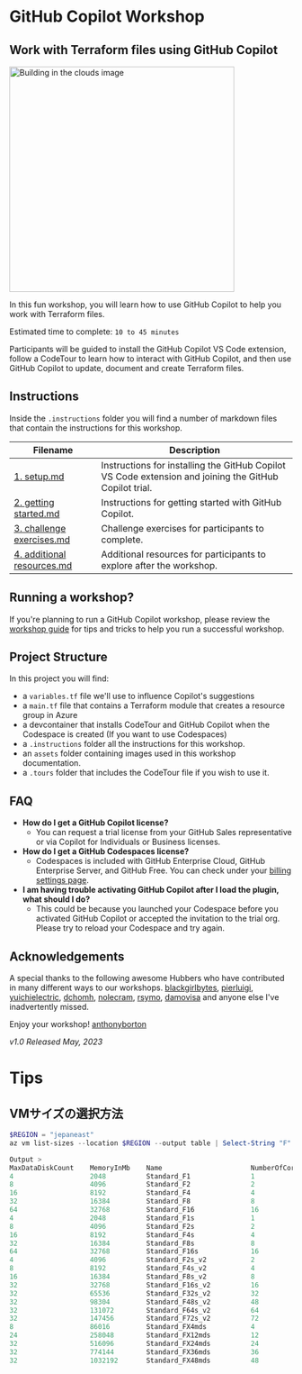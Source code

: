 # GitHub Copilot Workshop

## Work with Terraform files using GitHub Copilot

<img width="400" alt="Building in the clouds image" src="./assets/Terraform-image.png">

In this fun workshop, you will learn how to use GitHub Copilot to help you work with Terraform files.

Estimated time to complete: `10 to 45 minutes`

Participants will be guided to install the GitHub Copilot VS Code extension, follow a CodeTour to learn how to interact with GitHub Copilot, and then use GitHub Copilot to update, document and create Terraform files. 



## Instructions 

Inside the `.instructions` folder you will find a number of markdown files that contain the instructions for this workshop.

Filename | Description
--- | ---
[1. setup.md](</.instructions/1. setup.md>) | Instructions for installing the GitHub Copilot VS Code extension and joining the GitHub Copilot trial.
[2. getting started.md](</.instructions/2. getting started.md>) | Instructions for getting started with GitHub Copilot.
[3. challenge exercises.md](</.instructions/3. challenge exercises.md>) | Challenge exercises for participants to complete.
[4. additional resources.md](</.instructions/4. additional resources.md>) | Additional resources for participants to explore after the workshop.


## Running a workshop?

If you're planning to run a GitHub Copilot workshop, please review the [workshop guide](</.instructions/workshop organisers.md>) for tips and tricks to help you run a successful workshop. 


## Project Structure

In this project you will find: 

* a `variables.tf` file we'll use to influence Copilot's suggestions
* a `main.tf` file that contains a Terraform module that creates a resource group in Azure
* a devcontainer that installs CodeTour and GitHub Copilot when the Codespace is created (If you want to use Codespaces)
* a `.instructions` folder all the instructions for this workshop.
* an `assets` folder containing images used in this workshop documentation.
* a `.tours` folder that includes the CodeTour file if you wish to use it.



## FAQ 

- **How do I get a GitHub Copilot license?**
  - You can request a trial license from your GitHub Sales representative or via Copilot for Individuals or Business licenses.
- **How do I get a GitHub Codespaces license?**
    - Codespaces is included with GitHub Enterprise Cloud, GitHub Enterprise Server, and GitHub Free. You can check under your [billing settings page](https://github.com/settings/billing).
- **I am having trouble activating GitHub Copilot after I load the plugin, what should I do?**
    - This could be because you launched your Codespace before you activated GitHub Copilot or accepted the invitation to the trial org. Please try to reload your Codespace and try again.

## Acknowledgements

A special thanks to the following awesome Hubbers who have contributed in many different ways to our workshops. 
[blackgirlbytes](https://github.com/blackgirlbytes), [pierluigi](https://github.com/pierluigi), [yuichielectric](https://github.com/yuichielectric), [dchomh](https://github.com/dchomh), [nolecram](https://github.com/nolecram), [rsymo](https://github.com/rsymo), [damovisa](https://github.com/damovisa) and anyone else I've inadvertently missed.

Enjoy your workshop!
[anthonyborton](https://github.com/anthonyborton)

_v1.0 Released May, 2023_

# Tips

## VMサイズの選択方法

```PowerShell
$REGION = "jepaneast"
az vm list-sizes --location $REGION --output table | Select-String "F"

Output > 
MaxDataDiskCount    MemoryInMb    Name                      NumberOfCores    OsDiskSizeInMb    ResourceDiskSizeInMb
4                   2048          Standard_F1               1                1047552           16384
8                   4096          Standard_F2               2                1047552           32768
16                  8192          Standard_F4               4                1047552           65536
32                  16384         Standard_F8               8                1047552           131072
64                  32768         Standard_F16              16               1047552           262144
4                   2048          Standard_F1s              1                1047552           4096
8                   4096          Standard_F2s              2                1047552           8192
16                  8192          Standard_F4s              4                1047552           16384
32                  16384         Standard_F8s              8                1047552           32768
64                  32768         Standard_F16s             16               1047552           65536
4                   4096          Standard_F2s_v2           2                1047552           16384
8                   8192          Standard_F4s_v2           4                1047552           32768
16                  16384         Standard_F8s_v2           8                1047552           65536
32                  32768         Standard_F16s_v2          16               1047552           131072
32                  65536         Standard_F32s_v2          32               1047552           262144
32                  98304         Standard_F48s_v2          48               1047552           393216
32                  131072        Standard_F64s_v2          64               1047552           524288
32                  147456        Standard_F72s_v2          72               1047552           589824
8                   86016         Standard_FX4mds           4                1047552           172032
24                  258048        Standard_FX12mds          12               1047552           516096
32                  516096        Standard_FX24mds          24               1047552           1032192
32                  774144        Standard_FX36mds          36               1047552           1548288
32                  1032192       Standard_FX48mds          48               1047552           2064384
```

